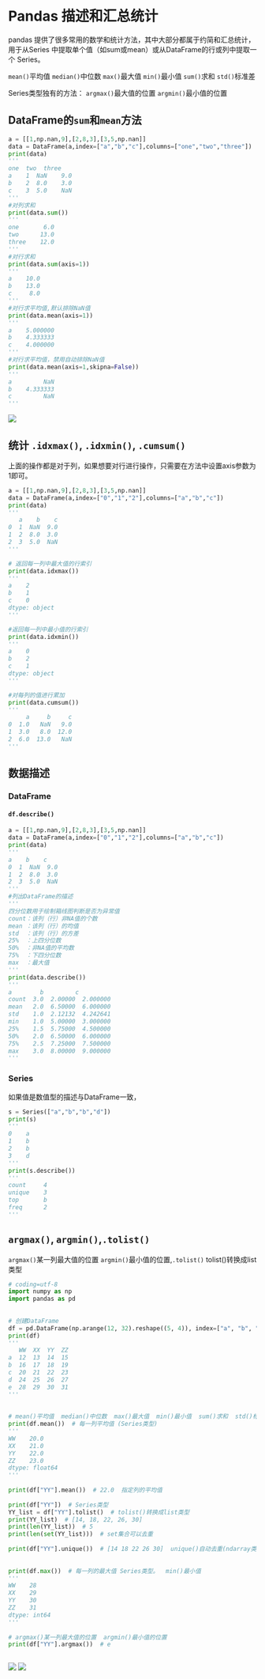 # Pandas 描述和汇总统计 

pandas 提供了很多常用的数学和统计方法，其中大部分都属于约简和汇总统计，用于从Series 中提取单个值（如sum或mean）或从DataFrame的行或列中提取一个 Series。

`mean()`平均值 `median()`中位数 `max()`最大值 `min()`最小值 `sum()`求和 `std()`标准差

Series类型独有的方法： `argmax()`最大值的位置 `argmin()`最小值的位置


## DataFrame的`sum`和`mean`方法

```python
a = [[1,np.nan,9],[2,8,3],[3,5,np.nan]]
data = DataFrame(a,index=["a","b","c"],columns=["one","two","three"])
print(data)
'''
one  two  three
a    1  NaN    9.0
b    2  8.0    3.0
c    3  5.0    NaN
'''
#对列求和
print(data.sum())
'''
one       6.0
two      13.0
three    12.0
'''
#对行求和
print(data.sum(axis=1))
'''
a    10.0
b    13.0
c     8.0
'''
#对行求平均值,默认排除NaN值
print(data.mean(axis=1))
'''
a    5.000000
b    4.333333
c    4.000000
'''
#对行求平均值，禁用自动排除NaN值
print(data.mean(axis=1,skipna=False))
'''
a         NaN
b    4.333333
c         NaN
'''

```

<img src="https://raw.githubusercontent.com/HG1227/image/master/img_tuchuang/20200501162055.png"/>

## 统计 `.idxmax()`, `.idxmin()`, `.cumsum()`

上面的操作都是对于列，如果想要对行进行操作，只需要在方法中设置axis参数为1即可。

```python
a = [[1,np.nan,9],[2,8,3],[3,5,np.nan]]
data = DataFrame(a,index=["0","1","2"],columns=["a","b","c"])
print(data)
'''
   a    b    c
0  1  NaN  9.0
1  2  8.0  3.0
2  3  5.0  NaN
'''

# 返回每一列中最大值的行索引
print(data.idxmax())
'''
a    2
b    1
c    0
dtype: object
'''

#返回每一列中最小值的行索引
print(data.idxmin())
'''
a    0
b    2
c    1
dtype: object
'''

#对每列的值进行累加
print(data.cumsum())
'''
     a     b     c
0  1.0   NaN   9.0
1  3.0   8.0  12.0
2  6.0  13.0   NaN
'''

```

## 数据描述

### **DataFrame**

#### **`df.describe()`**

```python
a = [[1,np.nan,9],[2,8,3],[3,5,np.nan]]
data = DataFrame(a,index=["0","1","2"],columns=["a","b","c"])
print(data)
'''
a    b    c
0  1  NaN  9.0
1  2  8.0  3.0
2  3  5.0  NaN
'''
#列出DataFrame的描述
'''
四分位数用于绘制箱线图判断是否为异常值
count：该列（行）非NA值的个数
mean ：该列（行）的均值
std  ：该列（行）的方差
25%  ：上四分位数
50%  ：非NA值的平均数
75%  ：下四分位数
max  ：最大值
'''
print(data.describe())
'''
a        b         c
count  3.0  2.00000  2.000000
mean   2.0  6.50000  6.000000
std    1.0  2.12132  4.242641
min    1.0  5.00000  3.000000
25%    1.5  5.75000  4.500000
50%    2.0  6.50000  6.000000
75%    2.5  7.25000  7.500000
max    3.0  8.00000  9.000000    
'''

```

### Series

如果值是数值型的描述与DataFrame一致，

```python
s = Series(["a","b","b","d"])
print(s)
'''
0    a
1    b
2    b
3    d
'''
print(s.describe())
'''
count     4
unique    3
top       b
freq      2
'''

```

## `argmax()`, `argmin()`,`.tolist()`



`argmax()`某一列最大值的位置 `argmin()`最小值的位置,`.tolist()` tolist()转换成list类型

```python
# coding=utf-8
import numpy as np
import pandas as pd
 
 
# 创建DataFrame
df = pd.DataFrame(np.arange(12, 32).reshape((5, 4)), index=["a", "b", "c", "d", "e"], columns=["WW", "XX", "YY", "ZZ"])
print(df)
'''
   WW  XX  YY  ZZ
a  12  13  14  15
b  16  17  18  19
c  20  21  22  23
d  24  25  26  27
e  28  29  30  31
'''
 
 
# mean()平均值  median()中位数  max()最大值  min()最小值  sum()求和  std()标准差
print(df.mean())  # 每一列平均值 (Series类型)
'''
WW    20.0
XX    21.0
YY    22.0
ZZ    23.0
dtype: float64
'''
 
print(df["YY"].mean())  # 22.0  指定列的平均值
 
print(df["YY"])  # Series类型
YY_list = df["YY"].tolist()  # tolist()转换成list类型
print(YY_list)  # [14, 18, 22, 26, 30]
print(len(YY_list))  # 5
print(len(set(YY_list)))  # set集合可以去重
 
print(df["YY"].unique())  # [14 18 22 26 30]  unique()自动去重(ndarray类型)
 
 
print(df.max())  # 每一列的最大值 Series类型。  min()最小值
'''
WW    28
XX    29
YY    30
ZZ    31
dtype: int64
'''
 
# argmax()某一列最大值的位置  argmin()最小值的位置
print(df["YY"].argmax())  # e
 

```

<img src="https://raw.githubusercontent.com/HG1227/image/master/img_tuchuang/20200501162644.png"/>

<img src="https://raw.githubusercontent.com/HG1227/image/master/img_tuchuang/20200501162859.png"/>